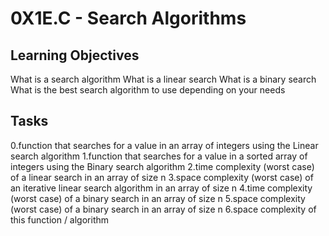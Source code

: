 # 0X1E.C - Search Algorithms
## Learning Objectives

What is a search algorithm
What is a linear search
What is a binary search
What is the best search algorithm to use depending on your needs

## Tasks
0.function that searches for a value in an array of integers using the Linear search algorithm
1.function that searches for a value in a sorted array of integers using the Binary search algorithm
2.time complexity (worst case) of a linear search in an array of size n
3.space complexity (worst case) of an iterative linear search algorithm in an array of size n
4.time complexity (worst case) of a binary search in an array of size n
5.space complexity (worst case) of a binary search in an array of size n
6.space complexity of this function / algorithm


